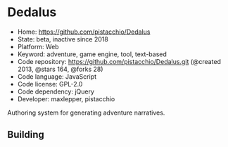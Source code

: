 # Dedalus

- Home: https://github.com/pistacchio/Dedalus
- State: beta, inactive since 2018
- Platform: Web
- Keyword: adventure, game engine, tool, text-based
- Code repository: https://github.com/pistacchio/Dedalus.git (@created 2013, @stars 164, @forks 28)
- Code language: JavaScript
- Code license: GPL-2.0
- Code dependency: jQuery
- Developer: maxlepper, pistacchio

Authoring system for generating adventure narratives.

## Building
